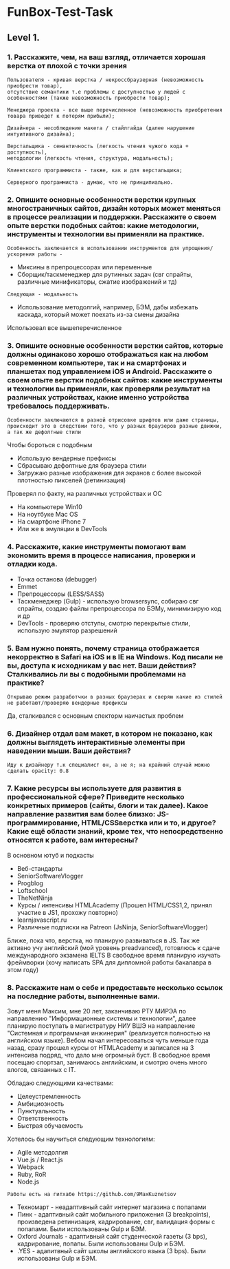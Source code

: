 # FunBox-Test-Task

## Level 1. 

### 1. Расскажите, чем, на ваш взгляд, отличается хорошая верстка от плохой с точки зрения 
```
Пользователя - кривая верстка / некроссбраузерная (невозможность приобрести товар), 
отсутствие семантики т.е проблемы с доступностью у людей с особенностями (также невозможность приобрести товар);

Менеджера проекта - все выше перечисленное (невозможность приобретения товара приведет к потерям прибыли);

Дизайнера - несоблюдение макета / стайлгайда (далее нарушение интуитивного дизайна); 

Верстальщика - семантичность (легкость чтения чужого кода + доступность), 
методологии (легкость чтения, структура, модальность); 

Клиентского программиста - также, как и для верстальщика;

Серверного программиста - думаю, что не принципиально.
```

### 2. Опишите основные особенности верстки крупных многостраничных сайтов, дизайн которых может меняться в процессе реализации и поддержки. Расскажите о своем опыте верстки подобных сайтов: какие методологии, инструменты и технологии вы применяли на практике.
```
Особенность заключается в использовании инструментов для упрощения/ускорения работы - 
```
* Миксины в препроцессорах или переменные
* Сборщик/таскменеджер для рутинных задач (свг спрайты, различные минификаторы, сжатие изображений и тд)
```
Следующая - модальность
```
* Использование методолгий, например, БЭМ, дабы избежать каскада, который может поехать из-за смены дизайна

Использовал все вышеперечисленное 

### 3. Опишите основные особенности верстки сайтов, которые должны одинаково хорошо отображаться как на любом современном компьютере, так и на смартфонах и планшетах под управлением iOS и Android. Расскажите о своем опыте верстки подобных сайтов: какие инструменты и технологии вы применяли, как проверяли результат на различных устройствах, какие именно устройства требовалось поддерживать.
```
Особенности заключаются в разной отрисовке шрифтов или даже страницы, 
происходит это в следствии того, что у разных браузеров разные движки, а так же дефолтные стили 
```
Чтобы бороться с подобным 
* Использую вендерные префиксы
* Сбрасываю дефолтные для браузера стили
* Загружаю разные изображения для экранов с более высокой плотностью пикселей (ретинизация)

Проверял по факту, на различных устройствах и ОС
* На компьютере Win10
* На ноутбуке Mac OS
* На смартфоне iPhone 7 
* Или же в эмуляции в DevTools

### 4. Расскажите, какие инструменты помогают вам экономить время в процессе написания, проверки и отладки кода.
* Точка останова (debugger)
* Emmet 
* Препроцессоры (LESS/SASS)
* Таскменеджер (Gulp) - использую browsersync, собираю свг спрайты, создаю файлы препроцессора по БЭМу, минимизирую код и др
* DevTools - проверяю отступы, смотрю перекрытые стили, использую эмулятор разрешений

### 5. Вам нужно понять, почему страница отображается некорректно в Safari на iOS и в IE на Windows. Код писали не вы, доступа к исходникам у вас нет. Ваши действия? Сталкивались ли вы с подобными проблемами на практике? 
```
Открываю режим разработчки в разных браузерах и сверяю какие из стилей не работают/проверяю вендерные префиксы
```
Да, сталкивался с основным спекторм наичастых проблем

### 6. Дизайнер отдал вам макет, в котором не показано, как должны выглядеть интерактивные элементы при наведении мыши. Ваши действия? 
```
Иду к дизайнеру т.к специалист он, а не я; на крайний случай можно сделать opacity: 0.8
```

### 7. Какие ресурсы вы используете для развития в профессиональной сфере? Приведите несколько конкретных примеров (сайты, блоги и так далее). Какое направление развития вам более близко: JS-программирование, HTML/CSSверстка или и то, и другое? Какие ещё области знаний, кроме тех, что непосредственно относятся к работе, вам интересны? 
В основном ютуб и подкасты
* Веб-стандарты
* SeniorSoftwareVlogger
* Progblog
* Loftschool
* TheNetNinja
* Курсы / интенсивы HTMLAcademy (Прошел HTML/CSS1,2, принял участие в JS1, прохожу повторно)
* learnjavascript.ru
* Различные подписки на Patreon (JsNinja, SeniorSoftwareVlogger)

Ближе, пока что, верстка, но планирую развиваться в JS.
Так же активно учу английский (мой уровень preadvanced), готовлюсь к сдаче международного экзамена IELTS
В свободное время планирую изучать фреймворки (хочу написать SPA для дипломной работы бакалавра в этом году)

### 8. Расскажите нам о себе и предоставьте несколько ссылок на последние работы, выполненные вами. 
Зовут меня Максим, мне 20 лет, заканчиваю РТУ МИРЭА по направлению "Информационные системы и технологии", 
далее планирую поступать в магистратуру НИУ ВШЭ на направление "Системная и программная инжинерия" (реализуется полностью на английском языке). Вебом начал интересоваться чуть меньше года назад, сразу прошел курсы от HTMLAcademy и записался на 3 интенсива подряд, что дало мне огромный буст. В свободное время посещаю спортзал, занимаюсь английским, и смотрю очень много влогов, связанных с IT.

Обладаю следующими качествами:
* Целеустремленность
* Амбициозность
* Пунктуальность
* Ответственность
* Быстрая обучаемость

Хотелось бы научиться следующим технологиям:
* Agile методолгия
* Vue.js / React.js
* Webpack
* Ruby, RoR
* Node.js
```
Работы есть на гитхабе https://github.com/9MaxKuznetsov
```
* Техномарт - неадаптивный сайт интернет магазина с попапами
* Пинк - адаптивный сайт мобильного приложения (3 breakpoints), произведена ретинизация, кадрирование, свг, валидация формы с попапами. Были использованы Gulp и БЭМ.
* Oxford Journals - адаптивный сайт студенческой газеты (3 bps), кадрирование, попапы. Были использованы Gulp и БЭМ.
* .YES - адапитвный сайт школы английского языка (3 bps). Были использованы Gulp и БЭМ.
